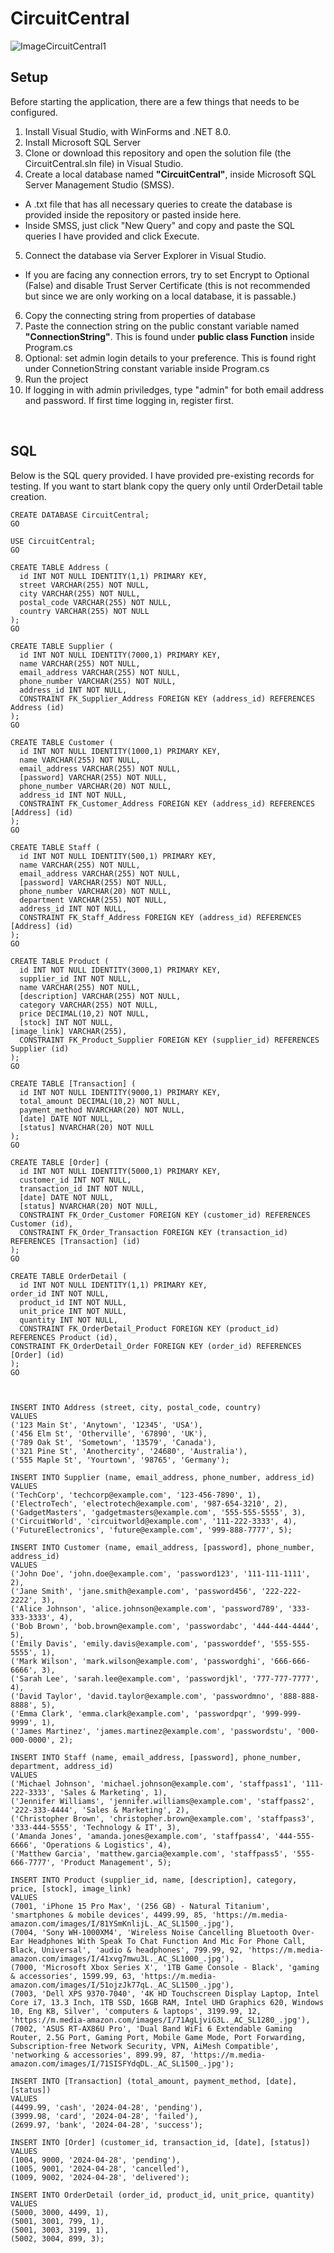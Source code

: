# CircuitCentral

![ImageCircuitCentral1](https://github.com/shadowisf/CircuitCentral/assets/97739695/79e29d50-e889-43cf-846f-2726add067a7)

## Setup
Before starting the application, there are a few things that needs to be configured.
1. Install Visual Studio, with WinForms and .NET 8.0.
2. Install Microsoft SQL Server
3. Clone or download this repository and open the solution file (the CircuitCentral.sln file) in Visual Studio.
4. Create a local database named **"CircuitCentral"**, inside Microsoft SQL Server Management Studio (SMSS).
- A .txt file that has all necessary queries to create the database is provided inside the repository or pasted inside here.
- Inside SMSS, just click "New Query" and copy and paste the SQL queries I have provided and click Execute.
5. Connect the database via Server Explorer in Visual Studio.
- If you are facing any connection errors, try to set Encrypt to Optional (False) and disable Trust Server Certificate (this is not recommended but since we are only working on a local database, it is passable.)
6. Copy the connecting string from properties of database
7. Paste the connection string on the public constant variable named **"ConnectionString"**. This is found under **public class Function** inside Program.cs
8. Optional: set admin login details to your preference. This is found right under ConnetionString constant variable inside Program.cs
9. Run the project
10. If logging in with admin priviledges, type "admin" for both email address and password. If first time logging in, register first.

&emsp;

## SQL
Below is the SQL query provided. I have provided pre-existing records for testing. If you want to start blank copy the query only until OrderDetail table creation.
```
CREATE DATABASE CircuitCentral;
GO

USE CircuitCentral;
GO

CREATE TABLE Address (
  id INT NOT NULL IDENTITY(1,1) PRIMARY KEY,
  street VARCHAR(255) NOT NULL,
  city VARCHAR(255) NOT NULL,
  postal_code VARCHAR(255) NOT NULL,
  country VARCHAR(255) NOT NULL
);
GO

CREATE TABLE Supplier (
  id INT NOT NULL IDENTITY(7000,1) PRIMARY KEY,
  name VARCHAR(255) NOT NULL,
  email_address VARCHAR(255) NOT NULL,
  phone_number VARCHAR(255) NOT NULL,
  address_id INT NOT NULL,
  CONSTRAINT FK_Supplier_Address FOREIGN KEY (address_id) REFERENCES Address (id)
);
GO

CREATE TABLE Customer (
  id INT NOT NULL IDENTITY(1000,1) PRIMARY KEY,
  name VARCHAR(255) NOT NULL,
  email_address VARCHAR(255) NOT NULL,
  [password] VARCHAR(255) NOT NULL,
  phone_number VARCHAR(20) NOT NULL,
  address_id INT NOT NULL,
  CONSTRAINT FK_Customer_Address FOREIGN KEY (address_id) REFERENCES [Address] (id)
);
GO

CREATE TABLE Staff (
  id INT NOT NULL IDENTITY(500,1) PRIMARY KEY,
  name VARCHAR(255) NOT NULL,
  email_address VARCHAR(255) NOT NULL,
  [password] VARCHAR(255) NOT NULL,
  phone_number VARCHAR(20) NOT NULL,
  department VARCHAR(255) NOT NULL,
  address_id INT NOT NULL,
  CONSTRAINT FK_Staff_Address FOREIGN KEY (address_id) REFERENCES [Address] (id)
);
GO

CREATE TABLE Product (
  id INT NOT NULL IDENTITY(3000,1) PRIMARY KEY,
  supplier_id INT NOT NULL,
  name VARCHAR(255) NOT NULL,
  [description] VARCHAR(255) NOT NULL,
  category VARCHAR(255) NOT NULL,
  price DECIMAL(10,2) NOT NULL,
  [stock] INT NOT NULL,
[image_link] VARCHAR(255),
  CONSTRAINT FK_Product_Supplier FOREIGN KEY (supplier_id) REFERENCES Supplier (id)
);
GO

CREATE TABLE [Transaction] (
  id INT NOT NULL IDENTITY(9000,1) PRIMARY KEY,
  total_amount DECIMAL(10,2) NOT NULL,
  payment_method NVARCHAR(20) NOT NULL,
  [date] DATE NOT NULL,
  [status] NVARCHAR(20) NOT NULL
);
GO

CREATE TABLE [Order] (
  id INT NOT NULL IDENTITY(5000,1) PRIMARY KEY,
  customer_id INT NOT NULL,
  transaction_id INT NOT NULL,
  [date] DATE NOT NULL,
  [status] NVARCHAR(20) NOT NULL,
  CONSTRAINT FK_Order_Customer FOREIGN KEY (customer_id) REFERENCES Customer (id),
  CONSTRAINT FK_Order_Transaction FOREIGN KEY (transaction_id) REFERENCES [Transaction] (id)
);
GO

CREATE TABLE OrderDetail (
  id INT NOT NULL IDENTITY(1,1) PRIMARY KEY,
order_id INT NOT NULL,
  product_id INT NOT NULL,
  unit_price INT NOT NULL,
  quantity INT NOT NULL,
  CONSTRAINT FK_OrderDetail_Product FOREIGN KEY (product_id) REFERENCES Product (id),
CONSTRAINT FK_OrderDetail_Order FOREIGN KEY (order_id) REFERENCES [Order] (id)
);
GO



INSERT INTO Address (street, city, postal_code, country)
VALUES
('123 Main St', 'Anytown', '12345', 'USA'),
('456 Elm St', 'Otherville', '67890', 'UK'),
('789 Oak St', 'Sometown', '13579', 'Canada'),
('321 Pine St', 'Anothercity', '24680', 'Australia'),
('555 Maple St', 'Yourtown', '98765', 'Germany');

INSERT INTO Supplier (name, email_address, phone_number, address_id)
VALUES
('TechCorp', 'techcorp@example.com', '123-456-7890', 1),
('ElectroTech', 'electrotech@example.com', '987-654-3210', 2),
('GadgetMasters', 'gadgetmasters@example.com', '555-555-5555', 3),
('CircuitWorld', 'circuitworld@example.com', '111-222-3333', 4),
('FutureElectronics', 'future@example.com', '999-888-7777', 5);

INSERT INTO Customer (name, email_address, [password], phone_number, address_id)
VALUES
('John Doe', 'john.doe@example.com', 'password123', '111-111-1111', 2),
('Jane Smith', 'jane.smith@example.com', 'password456', '222-222-2222', 3),
('Alice Johnson', 'alice.johnson@example.com', 'password789', '333-333-3333', 4),
('Bob Brown', 'bob.brown@example.com', 'passwordabc', '444-444-4444', 5),
('Emily Davis', 'emily.davis@example.com', 'passworddef', '555-555-5555', 1),
('Mark Wilson', 'mark.wilson@example.com', 'passwordghi', '666-666-6666', 3),
('Sarah Lee', 'sarah.lee@example.com', 'passwordjkl', '777-777-7777', 4),
('David Taylor', 'david.taylor@example.com', 'passwordmno', '888-888-8888', 5),
('Emma Clark', 'emma.clark@example.com', 'passwordpqr', '999-999-9999', 1),
('James Martinez', 'james.martinez@example.com', 'passwordstu', '000-000-0000', 2);

INSERT INTO Staff (name, email_address, [password], phone_number, department, address_id)
VALUES
('Michael Johnson', 'michael.johnson@example.com', 'staffpass1', '111-222-3333', 'Sales & Marketing', 1),
('Jennifer Williams', 'jennifer.williams@example.com', 'staffpass2', '222-333-4444', 'Sales & Marketing', 2),
('Christopher Brown', 'christopher.brown@example.com', 'staffpass3', '333-444-5555', 'Technology & IT', 3),
('Amanda Jones', 'amanda.jones@example.com', 'staffpass4', '444-555-6666', 'Operations & Logistics', 4),
('Matthew Garcia', 'matthew.garcia@example.com', 'staffpass5', '555-666-7777', 'Product Management', 5);

INSERT INTO Product (supplier_id, name, [description], category, price, [stock], image_link)
VALUES
(7001, 'iPhone 15 Pro Max', '(256 GB) - Natural Titanium', 'smartphones & mobile devices', 4499.99, 85, 'https://m.media-amazon.com/images/I/81YSmKnlijL._AC_SL1500_.jpg'),
(7004, 'Sony WH-1000XM4', 'Wireless Noise Cancelling Bluetooth Over-Ear Headphones With Speak To Chat Function And Mic For Phone Call, Black, Universal', 'audio & headphones', 799.99, 92, 'https://m.media-amazon.com/images/I/41xvg7mwu3L._AC_SL1000_.jpg'),
(7000, 'Microsoft Xbox Series X', '1TB Game Console - Black', 'gaming & accessories', 1599.99, 63, 'https://m.media-amazon.com/images/I/51ojzJk77qL._AC_SL1500_.jpg'),
(7003, 'Dell XPS 9370-7040', '4K HD Touchscreen Display Laptop, Intel Core i7, 13.3 Inch, 1TB SSD, 16GB RAM, Intel UHD Graphics 620, Windows 10, Eng KB, Silver', 'computers & laptops', 3199.99, 12, 'https://m.media-amazon.com/images/I/71AgLjviG3L._AC_SL1280_.jpg'),
(7002, 'ASUS RT-AX86U Pro', 'Dual Band WiFi 6 Extendable Gaming Router, 2.5G Port, Gaming Port, Mobile Game Mode, Port Forwarding, Subscription-free Network Security, VPN, AiMesh Compatible', 'networking & accessories', 899.99, 87, 'https://m.media-amazon.com/images/I/71SISFYdqDL._AC_SL1500_.jpg');

INSERT INTO [Transaction] (total_amount, payment_method, [date], [status])
VALUES
(4499.99, 'cash', '2024-04-28', 'pending'),
(3999.98, 'card', '2024-04-28', 'failed'),
(2699.97, 'bank', '2024-04-28', 'success');

INSERT INTO [Order] (customer_id, transaction_id, [date], [status])
VALUES
(1004, 9000, '2024-04-28', 'pending'),
(1005, 9001, '2024-04-28', 'cancelled'),
(1009, 9002, '2024-04-28', 'delivered');

INSERT INTO OrderDetail (order_id, product_id, unit_price, quantity)
VALUES
(5000, 3000, 4499, 1),
(5001, 3001, 799, 1),
(5001, 3003, 3199, 1),
(5002, 3004, 899, 3);
```
